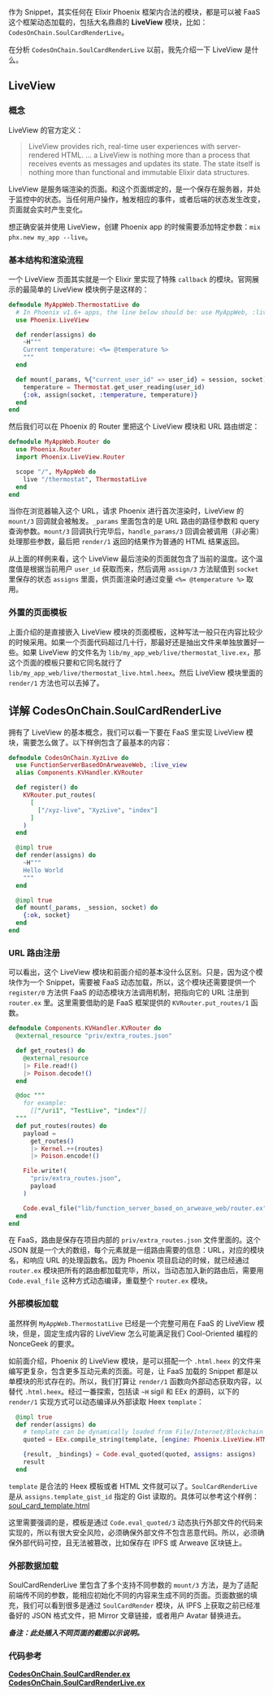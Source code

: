 作为 Snippet，其实任何在 Elixir Phoenix 框架内合法的模块，都是可以被 FaaS 这个框架动态加载的，包括大名鼎鼎的 **LiveView** 模块，比如：`CodesOnChain.SoulCardRenderLive`。

在分析 `CodesOnChain.SoulCardRenderLive` 以前，我先介绍一下 LiveView 是什么。

## LiveView

### 概念

LiveView 的官方定义：

>LiveView provides rich, real-time user experiences with server-rendered HTML.
>...
>a LiveView is nothing more than a process that receives events as messages and updates its state. The state itself is nothing more than functional and immutable Elixir data structures.

LiveView 是服务端渲染的页面。和这个页面绑定的，是一个保存在服务器，并处于监控中的状态。当任何用户操作，触发相应的事件，或者后端的状态发生改变，页面就会实时产生变化。

想正确安装并使用 LiveView，创建 Phoenix app 的时候需要添加特定参数：`mix phx.new my_app --live`。

### 基本结构和渲染流程

一个 LiveView 页面其实就是一个 Elixir 里实现了特殊 `callback` 的模块。官网展示的最简单的 LiveView 模块例子是这样的：

```elixir
defmodule MyAppWeb.ThermostatLive do
  # In Phoenix v1.6+ apps, the line below should be: use MyAppWeb, :live_view
  use Phoenix.LiveView

  def render(assigns) do
    ~H"""
    Current temperature: <%= @temperature %>
    """
  end

  def mount(_params, %{"current_user_id" => user_id} = session, socket) do
    temperature = Thermostat.get_user_reading(user_id)
    {:ok, assign(socket, :temperature, temperature)}
  end
end
```

然后我们可以在 Phoenix 的 Router 里把这个 LiveView 模块和 URL 路由绑定：

```elixir
defmodule MyAppWeb.Router do
  use Phoenix.Router
  import Phoenix.LiveView.Router

  scope "/", MyAppWeb do
    live "/thermostat", ThermostatLive
  end
end
```

当你在浏览器输入这个 URL，请求 Phoenix 进行首次渲染时，LiveView 的 `mount/3` 回调就会被触发。`_params` 里面包含的是 URL 路由的路径参数和 query 查询参数。`mount/3` 回调执行完毕后，`handle_params/3` 回调会被调用（非必需）处理那些参数，最后把 `render/1` 返回的结果作为普通的 HTML 结果返回。

从上面的样例来看，这个 LiveView 最后渲染的页面就包含了当前的温度。这个温度值是根据当前用户 `user_id` 获取而来，然后调用 `assign/3` 方法赋值到 `socket` 里保存的状态 `assigns` 里面，供页面渲染时通过变量 `<%= @temperature %>` 取用。

### 外置的页面模板

上面介绍的是直接嵌入 LiveView 模块的页面模板，这种写法一般只在内容比较少的时候采用。如果一个页面代码超过几十行，那最好还是抽出文件来单独放置好一些。如果 LiveView 的文件名为 `lib/my_app_web/live/thermostat_live.ex`，那这个页面的模板只要和它同名就行了 `lib/my_app_web/live/thermostat_live.html.heex`。然后 LiveView 模块里面的 `render/1` 方法也可以去掉了。


## 详解 CodesOnChain.SoulCardRenderLive

拥有了 LiveView 的基本概念，我们可以看一下要在 FaaS 里实现 LiveView 模块，需要怎么做了。以下样例包含了最基本的内容：

```elixir
defmodule CodesOnChain.XyzLive do
  use FunctionServerBasedOnArweaveWeb, :live_view
  alias Components.KVHandler.KVRouter

  def register() do
    KVRouter.put_routes(
      [
        ["/xyz-live", "XyzLive", "index"]
      ]
    )
  end

  @impl true
  def render(assigns) do
    ~H"""
    Hello World
    """
  end

  @impl true
  def mount(_params, _session, socket) do
    {:ok, socket}
  end
end
```

### URL 路由注册

可以看出，这个 LiveView 模块和前面介绍的基本没什么区别。只是，因为这个模块作为一个 Snippet，需要被 FaaS 动态加载，所以，这个模块还需要提供一个 `register/0` 方法供 FaaS 的动态模块方法调用机制，把指向它的 URL 注册到 `router.ex` 里。这里需要借助的是 FaaS 框架提供的 `KVRouter.put_routes/1` 函数。

```elixir
defmodule Components.KVHandler.KVRouter do
  @external_resource "priv/extra_routes.json"

  def get_routes() do
    @external_resource
    |> File.read!()
    |> Poison.decode!()
  end

  @doc """
    for example:
      [["/uri1", "TestLive", "index"]]
  """
  def put_routes(routes) do
    payload =
      get_routes()
      |> Kernel.++(routes)
      |> Poison.encode!()

    File.write!(
      "priv/extra_routes.json",
      payload
    )

    Code.eval_file("lib/function_server_based_on_arweave_web/router.ex")
  end
end
```

在 FaaS，路由是保存在项目内部的 `priv/extra_routes.json` 文件里面的。这个 JSON 就是一个大的数组，每个元素就是一组路由需要的信息：URL，对应的模块名，和响应 URL 的处理函数名。因为 Phoenix 项目启动的时候，就已经通过 `router.ex` 模块把所有的路由都加载完毕，所以，当动态加入新的路由后，需要用 `Code.eval_file` 这种方式动态编译，重载整个 `router.ex` 模块。

### 外部模板加载

虽然样例 `MyAppWeb.ThermostatLive` 已经是一个完整可用在 FaaS 的 LiveView 模块，但是，固定生成内容的 LiveView 怎么可能满足我们 Cool-Oriented 编程的 NonceGeek 的要求。

如前面介绍，Phoenix 的 LiveView 模块，是可以搭配一个 `.html.heex` 的文件来编写更复杂，包含更多互动元素的页面。可是，让 FaaS 加载的 Snippet 都是以单模块的形式存在的。所以，我们打算让 `render/1` 函数向外部动态获取内容，以替代 `.html.heex`。经过一番探索，包括读 `~H` sigil 和 EEx 的源码，以下的 `render/1` 实现方式可以动态编译从外部读取 Heex `template`： 

```elixir
  @impl true
  def render(assigns) do
    # template can be dynamically loaded from File/Internet/Blockchain
    quoted = EEx.compile_string(template, [engine: Phoenix.LiveView.HTMLEngine])

    {result, _bindings} = Code.eval_quoted(quoted, assigns: assigns)
    result
  end
```

`template` 是合法的 Heex 模板或者 HTML 文件就可以了。`SoulCardRenderLive` 是从 `assigns.template_gist_id` 指定的 Gist 读取的。具体可以参考这个样例：[soul_card_template.html](https://gist.github.com/leeduckgo/1a301c084577fde54df73ced3139a3cb)

这里需要强调的是，模板是通过 `Code.eval_quoted/3` 动态执行外部文件的代码来实现的，所以有很大安全风险，必须确保外部文件不包含恶意代码。所以，必须确保外部代码可控，且无法被篡改，比如保存在 IPFS 或 Arweave 区块链上。

### 外部数据加载

SoulCardRenderLive 里包含了多个支持不同参数的 `mount/3` 方法，是为了适配前端传不同的参数，能相应初始化不同的内容来生成不同的页面。页面数据的填充，我们可以看到很多是通过 `SoulCardRender` 模块，从 IPFS 上获取之前已经准备好的 JSON 格式文件，把 Mirror 文章链接，或者用户 Avatar 替换进去。

_**备注：此处插入不同页面的截图以示说明。**_


### 代码参考

[**CodesOnChain.SoulCardRender.ex**](https://gist.github.com/leeduckgo/9813ca9e206bbda1afb413ecea331063#file-codesonchain-soulcardrender-ex)
[**CodesOnChain.SoulCardRenderLive.ex**](https://gist.github.com/leeduckgo/9813ca9e206bbda1afb413ecea331063#file-codesonchain-soulcardrenderlive-ex)
